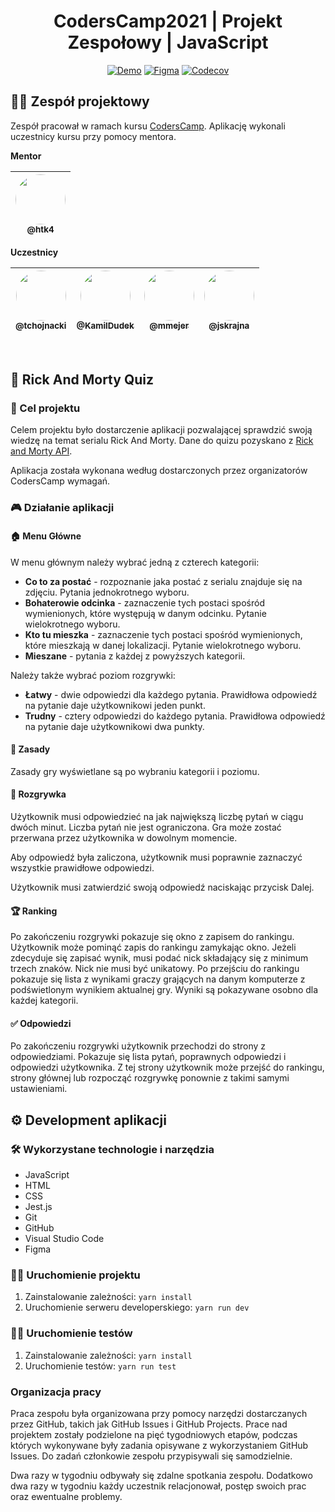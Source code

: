<h1 align="center">CodersCamp2021 | Projekt Zespołowy | JavaScript</h1>

<div align="center">

[![Demo](https://img.shields.io/badge/-demo-green?logo=github)](https://coderscamp2021-hk.github.io/CodersCamp2021.Project.JavaScript/)
[![Figma](https://img.shields.io/badge/-mockupy-blueviolet?logo=figma)](https://www.figma.com/file/2tFkNLS337vqoDmRMBYT7u/Project.JavaScript?node-id=5%3A1457)
[![Codecov](https://img.shields.io/codecov/c/github/CodersCamp2021-HK/CodersCamp2021.Project.JavaScript?logo=codecov)](https://app.codecov.io/gh/CodersCamp2021-HK/CodersCamp2021.Project.JavaScript)

</div>

## 👨‍💻 Zespół projektowy

Zespół pracował w ramach kursu [CodersCamp](https://www.coderscamp.edu.pl/). Aplikację wykonali uczestnicy kursu przy pomocy mentora.

**Mentor**

| [<img src="https://github.com/htk4.png?size=80" style="width: 80px; border-radius: 50%"><br><sub>@htk4</sub>](https://github.com/htk4) |
| :------------------------------------------------------------------------------------------------------------------------------------: |

**Uczestnicy**

| [<img src="https://github.com/tchojnacki.png?size=80" style="width: 80px; border-radius: 50%"><br><sub>@tchojnacki</sub>](https://github.com/tchojnacki) | [<img src="https://github.com/KamilDudek.png?size=80" style="width: 80px; border-radius: 50%"><br><sub>@KamilDudek</sub>](https://github.com/KamilDudek) | [<img src="https://github.com/mmejer.png?size=80" style="width: 80px; border-radius: 50%"><br><sub>@mmejer</sub>](https://github.com/mmejer) | [<img src="https://github.com/jskrajna.png?size=80" style="width: 80px; border-radius: 50%"><br><sub>@jskrajna</sub>](https://github.com/jskrajna) |
| :------------------------------------------------------------------------------------------------------------------------------------------------------: | :------------------------------------------------------------------------------------------------------------------------------------------------------: | :------------------------------------------------------------------------------------------------------------------------------------------: | :------------------------------------------------------------------------------------------------------------------------------------------------: |

<br>

## 🥒 Rick And Morty Quiz

### 🎯 Cel projektu

Celem projektu było dostarczenie aplikacji pozwalającej sprawdzić swoją wiedzę na temat serialu Rick And Morty. Dane do quizu pozyskano z [Rick and Morty API](https://rickandmortyapi.com/).

Aplikacja została wykonana według dostarczonych przez organizatorów CodersCamp wymagań.

### 🎮 Działanie aplikacji

#### 🏠 Menu Główne

W menu głównym należy wybrać jedną z czterech kategorii:

- **Co to za postać** - rozpoznanie jaka postać z serialu znajduje się na zdjęciu. Pytania jednokrotnego wyboru.
- **Bohaterowie odcinka** - zaznaczenie tych postaci spośród wymienionych, które występują w danym odcinku. Pytanie wielokrotnego wyboru.
- **Kto tu mieszka** - zaznaczenie tych postaci spośród wymienionych, które mieszkają w danej lokalizacji. Pytanie wielokrotnego wyboru.
- **Mieszane** - pytania z każdej z powyższych kategorii.

Należy także wybrać poziom rozgrywki:

- **Łatwy** - dwie odpowiedzi dla każdego pytania. Prawidłowa odpowiedź na pytanie daje użytkownikowi jeden punkt.
- **Trudny** - cztery odpowiedzi do każdego pytania. Prawidłowa odpowiedź na pytanie daje użytkownikowi dwa punkty.

#### 📜 Zasady

Zasady gry wyświetlane są po wybraniu kategorii i poziomu.

#### 🎲 Rozgrywka

Użytkownik musi odpowiedzieć na jak największą liczbę pytań w ciągu dwóch minut. Liczba pytań nie jest ograniczona. Gra może zostać przerwana przez użytkownika w dowolnym momencie.

Aby odpowiedź była zaliczona, użytkownik musi poprawnie zaznaczyć wszystkie prawidłowe odpowiedzi.

Użytkownik musi zatwierdzić swoją odpowiedź naciskając przycisk Dalej.

#### 🏆 Ranking

Po zakończeniu rozgrywki pokazuje się okno z zapisem do rankingu. Użytkownik może pominąć zapis do rankingu zamykając okno. Jeżeli zdecyduje się zapisać wynik, musi podać nick składający się z minimum trzech znaków. Nick nie musi być unikatowy. Po przejściu do rankingu pokazuje się lista z wynikami graczy grających na danym komputerze z podświetlonym wynikiem aktualnej gry. Wyniki są pokazywane osobno dla każdej kategorii.

#### ✅ Odpowiedzi

Po zakończeniu rozgrywki użytkownik przechodzi do strony z odpowiedziami. Pokazuje się lista pytań, poprawnych odpowiedzi i odpowiedzi użytkownika. Z tej strony użytkownik może przejść do rankingu, strony głównej lub rozpocząć rozgrywkę ponownie z takimi samymi ustawieniami.

## ⚙ Development aplikacji

### 🛠 Wykorzystane technologie i narzędzia

- JavaScript
- HTML
- CSS
- Jest.js
- Git
- GitHub
- Visual Studio Code
- Figma

### 🏃‍♂️ Uruchomienie projektu

1. Zainstalowanie zależności: `yarn install`
2. Uruchomienie serweru developerskiego: `yarn run dev`

### 👩‍🔬 Uruchomienie testów

1. Zainstalowanie zależności: `yarn install`
2. Uruchomienie testów: `yarn run test`

### Organizacja pracy

Praca zespołu była organizowana przy pomocy narzędzi dostarczanych przez GitHub, takich jak GitHub Issues i GitHub Projects. Prace nad projektem zostały podzielone na pięć tygodniowych etapów, podczas których wykonywane były zadania opisywane z wykorzystaniem GitHub Issues. Do zadań członkowie zespołu przypisywali się samodzielnie.

Dwa razy w tygodniu odbywały się zdalne spotkania zespołu. Dodatkowo dwa razy w tygodniu każdy uczestnik relacjonował, postęp swoich prac oraz ewentualne problemy.
